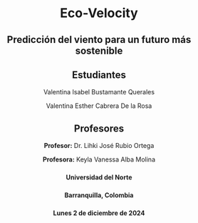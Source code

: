<center>
    <h1>Eco-Velocity</h1>
    <h2>Predicción del viento para un futuro más sostenible</h2>
    <h2>Estudiantes</h2>
    <p>Valentina Isabel Bustamante Querales</p>
    <p>Valentina Esther Cabrera De la Rosa</p>
    <h2>Profesores</h2>
    <p><strong>Profesor:</strong> Dr. Lihki José Rubio Ortega</p>
    <p><strong>Profesora:</strong> Keyla Vanessa Alba Molina</p>
    <h3> </h3>
    <p><strong>Universidad del Norte</strong></p>
    <h3></h3>
    <p><strong>Barranquilla, Colombia</strong></p>
    <h3></h3>
    <p><strong>Lunes 2 de diciembre de 2024</strong></p>
</center>


